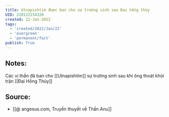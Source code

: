 ```yaml
---
title: Utnapishtim được ban cho sự trường sinh sau Đại hồng thủy
UID: 220122234320
created: 22-Jan-2022
tags:
  - 'created/2022/Jan/22'
  - 'evergreen'
  - 'permanent/fact'
publish: True
---
```

## Notes:
Các vị thần đã ban cho [[Utnapishtim]] sự trường sinh sau khi ông thoát khỏi trận [[Đại Hồng Thủy]]

## Source:
- [[@ angesus.com, Truyền thuyết về Thần Anu]]



